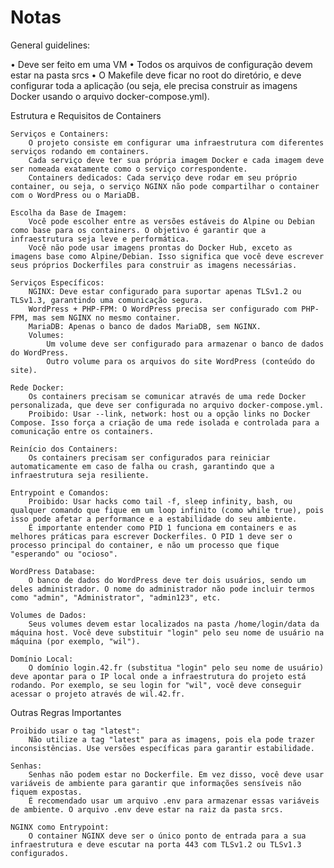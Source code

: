# Notas

General guidelines:

• Deve ser feito em uma VM
• Todos os arquivos de configuração devem estar na pasta srcs
• O Makefile deve ficar no root do diretório, e deve configurar toda a aplicação (ou seja, ele precisa construir as imagens Docker usando o arquivo docker-compose.yml).

Estrutura e Requisitos de Containers

    Serviços e Containers:
        O projeto consiste em configurar uma infraestrutura com diferentes serviços rodando em containers.
        Cada serviço deve ter sua própria imagem Docker e cada imagem deve ser nomeada exatamente como o serviço correspondente.
        Containers dedicados: Cada serviço deve rodar em seu próprio container, ou seja, o serviço NGINX não pode compartilhar o container com o WordPress ou o MariaDB.

    Escolha da Base de Imagem:
        Você pode escolher entre as versões estáveis do Alpine ou Debian como base para os containers. O objetivo é garantir que a infraestrutura seja leve e performática.
        Você não pode usar imagens prontas do Docker Hub, exceto as imagens base como Alpine/Debian. Isso significa que você deve escrever seus próprios Dockerfiles para construir as imagens necessárias.

    Serviços Específicos:
        NGINX: Deve estar configurado para suportar apenas TLSv1.2 ou TLSv1.3, garantindo uma comunicação segura.
        WordPress + PHP-FPM: O WordPress precisa ser configurado com PHP-FPM, mas sem NGINX no mesmo container.
        MariaDB: Apenas o banco de dados MariaDB, sem NGINX.
        Volumes:
            Um volume deve ser configurado para armazenar o banco de dados do WordPress.
            Outro volume para os arquivos do site WordPress (conteúdo do site).

    Rede Docker:
        Os containers precisam se comunicar através de uma rede Docker personalizada, que deve ser configurada no arquivo docker-compose.yml.
        Proibido: Usar --link, network: host ou a opção links no Docker Compose. Isso força a criação de uma rede isolada e controlada para a comunicação entre os containers.

    Reinício dos Containers:
        Os containers precisam ser configurados para reiniciar automaticamente em caso de falha ou crash, garantindo que a infraestrutura seja resiliente.

    Entrypoint e Comandos:
        Proibido: Usar hacks como tail -f, sleep infinity, bash, ou qualquer comando que fique em um loop infinito (como while true), pois isso pode afetar a performance e a estabilidade do seu ambiente.
        É importante entender como PID 1 funciona em containers e as melhores práticas para escrever Dockerfiles. O PID 1 deve ser o processo principal do container, e não um processo que fique "esperando" ou "ocioso".

    WordPress Database:
        O banco de dados do WordPress deve ter dois usuários, sendo um deles administrador. O nome do administrador não pode incluir termos como "admin", "Administrator", "admin123", etc.

    Volumes de Dados:
        Seus volumes devem estar localizados na pasta /home/login/data da máquina host. Você deve substituir "login" pelo seu nome de usuário na máquina (por exemplo, "wil").

    Domínio Local:
        O domínio login.42.fr (substitua "login" pelo seu nome de usuário) deve apontar para o IP local onde a infraestrutura do projeto está rodando. Por exemplo, se seu login for "wil", você deve conseguir acessar o projeto através de wil.42.fr.

Outras Regras Importantes

    Proibido usar o tag "latest":
        Não utilize a tag "latest" para as imagens, pois ela pode trazer inconsistências. Use versões específicas para garantir estabilidade.

    Senhas:
        Senhas não podem estar no Dockerfile. Em vez disso, você deve usar variáveis de ambiente para garantir que informações sensíveis não fiquem expostas.
        É recomendado usar um arquivo .env para armazenar essas variáveis de ambiente. O arquivo .env deve estar na raiz da pasta srcs.

    NGINX como Entrypoint:
        O container NGINX deve ser o único ponto de entrada para a sua infraestrutura e deve escutar na porta 443 com TLSv1.2 ou TLSv1.3 configurados.